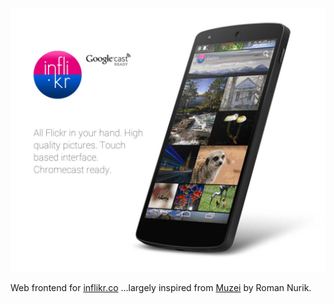 ![inflikr.co](screenshot.jpg "inflikr.cp")

Web frontend for [inflikr.co](http://inflikr.co "Inflikr For Flickr - Android app")
...largely inspired from [Muzei](https://github.com/romannurik/muzei "Muzei") by Roman Nurik.
